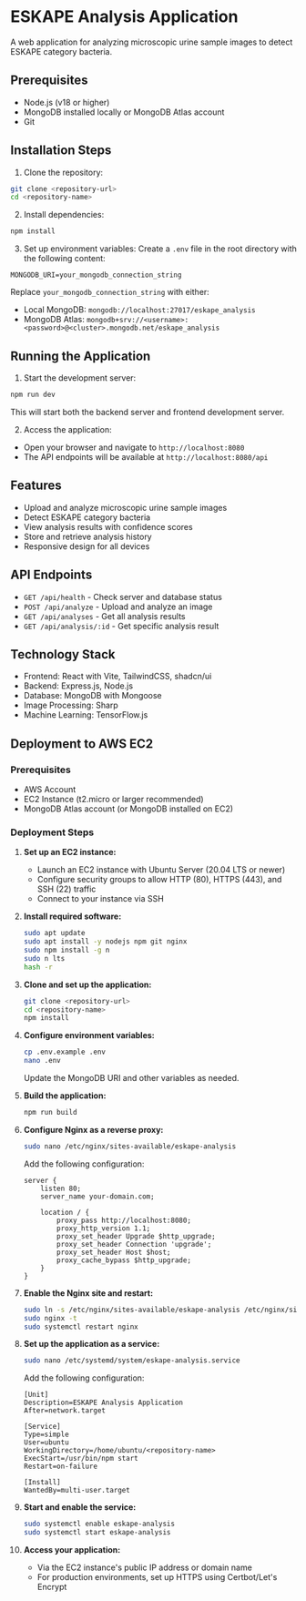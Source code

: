 # ESKAPE Analysis Application

A web application for analyzing microscopic urine sample images to detect ESKAPE category bacteria.

## Prerequisites

- Node.js (v18 or higher)
- MongoDB installed locally or MongoDB Atlas account
- Git

## Installation Steps

1. Clone the repository:
```bash
git clone <repository-url>
cd <repository-name>
```

2. Install dependencies:
```bash
npm install
```

3. Set up environment variables:
Create a `.env` file in the root directory with the following content:
```
MONGODB_URI=your_mongodb_connection_string
```

Replace `your_mongodb_connection_string` with either:
- Local MongoDB: `mongodb://localhost:27017/eskape_analysis`
- MongoDB Atlas: `mongodb+srv://<username>:<password>@<cluster>.mongodb.net/eskape_analysis`

## Running the Application

1. Start the development server:
```bash
npm run dev
```

This will start both the backend server and frontend development server.

2. Access the application:
- Open your browser and navigate to `http://localhost:8080`
- The API endpoints will be available at `http://localhost:8080/api`

## Features

- Upload and analyze microscopic urine sample images
- Detect ESKAPE category bacteria
- View analysis results with confidence scores
- Store and retrieve analysis history
- Responsive design for all devices

## API Endpoints

- `GET /api/health` - Check server and database status
- `POST /api/analyze` - Upload and analyze an image
- `GET /api/analyses` - Get all analysis results
- `GET /api/analysis/:id` - Get specific analysis result

## Technology Stack

- Frontend: React with Vite, TailwindCSS, shadcn/ui
- Backend: Express.js, Node.js
- Database: MongoDB with Mongoose
- Image Processing: Sharp
- Machine Learning: TensorFlow.js

## Deployment to AWS EC2

### Prerequisites
- AWS Account
- EC2 Instance (t2.micro or larger recommended)
- MongoDB Atlas account (or MongoDB installed on EC2)

### Deployment Steps

1. **Set up an EC2 instance:**
   - Launch an EC2 instance with Ubuntu Server (20.04 LTS or newer)
   - Configure security groups to allow HTTP (80), HTTPS (443), and SSH (22) traffic
   - Connect to your instance via SSH

2. **Install required software:**
   ```bash
   sudo apt update
   sudo apt install -y nodejs npm git nginx
   sudo npm install -g n
   sudo n lts
   hash -r
   ```

3. **Clone and set up the application:**
   ```bash
   git clone <repository-url>
   cd <repository-name>
   npm install
   ```

4. **Configure environment variables:**
   ```bash
   cp .env.example .env
   nano .env
   ```
   Update the MongoDB URI and other variables as needed.

5. **Build the application:**
   ```bash
   npm run build
   ```

6. **Configure Nginx as a reverse proxy:**
   ```bash
   sudo nano /etc/nginx/sites-available/eskape-analysis
   ```

   Add the following configuration:
   ```
   server {
       listen 80;
       server_name your-domain.com;

       location / {
           proxy_pass http://localhost:8080;
           proxy_http_version 1.1;
           proxy_set_header Upgrade $http_upgrade;
           proxy_set_header Connection 'upgrade';
           proxy_set_header Host $host;
           proxy_cache_bypass $http_upgrade;
       }
   }
   ```

7. **Enable the Nginx site and restart:**
   ```bash
   sudo ln -s /etc/nginx/sites-available/eskape-analysis /etc/nginx/sites-enabled/
   sudo nginx -t
   sudo systemctl restart nginx
   ```

8. **Set up the application as a service:**
   ```bash
   sudo nano /etc/systemd/system/eskape-analysis.service
   ```

   Add the following configuration:
   ```
   [Unit]
   Description=ESKAPE Analysis Application
   After=network.target

   [Service]
   Type=simple
   User=ubuntu
   WorkingDirectory=/home/ubuntu/<repository-name>
   ExecStart=/usr/bin/npm start
   Restart=on-failure

   [Install]
   WantedBy=multi-user.target
   ```

9. **Start and enable the service:**
   ```bash
   sudo systemctl enable eskape-analysis
   sudo systemctl start eskape-analysis
   ```

10. **Access your application:**
    - Via the EC2 instance's public IP address or domain name
    - For production environments, set up HTTPS using Certbot/Let's Encrypt
